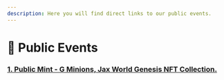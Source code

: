 ```yaml
---
description: Here you will find direct links to our public events.
---
```


# 📢 Public Events

### [1. **Public Mint - G Minions, Jax World Genesis NFT Collection.**](public-nft-mints/)

####
